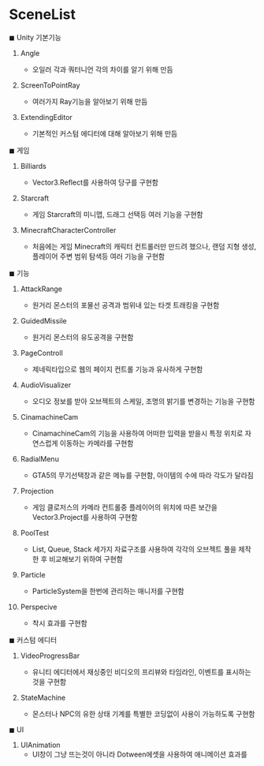 # SceneList

◼ Unity 기본기능
1. Angle
    - 오일러 각과 쿼터니언 각의 차이를 알기 위해 만듬

2. ScreenToPointRay
    - 여러가지 Ray기능을 알아보기 위해 만듬
 
3. ExtendingEditor
    - 기본적인 커스텀 에디터에 대해 알아보기 위해 만듬


◼ 게임
1. Billiards
    - Vector3.Reflect를 사용하여 당구를 구현함
    
2. Starcraft
    - 게임 Starcraft의 미니맵, 드래그 선택등 여러 기능을 구현함

3. MinecraftCharacterController
    - 처음에는 게임 Minecraft의 캐릭터 컨트롤러만 만드려 했으나, 랜덤 지형 생성, 플레이어 주변 범위 탐색등 여러 기능을 구현함


◼ 기능
1. AttackRange
    - 원거리 몬스터의 포물선 공격과 범위내 있는 타겟 트래킹을 구현함

2. GuidedMissile
    - 원거리 몬스터의 유도공격을 구현함

3. PageControll
    - 제네릭타입으로 웹의 페이지 컨트롤 기능과 유사하게 구현함

4. AudioVisualizer
    - 오디오 정보를 받아 오브젝트의 스케일, 조명의 밝기를 변경하는 기능을 구현함

5. CinamachineCam
    - CinamachineCam의 기능을 사용하여 어떠한 입력을 받을시 특정 위치로 자연스럽게 이동하는 카메라를 구현함

6. RadialMenu
    - GTA5의 무기선택창과 같은 메뉴를 구현함, 아이템의 수에 따라 각도가 달라짐

7. Projection
    - 게임 클로저스의 카메라 컨트롤중 플레이어의 위치에 따른 보간을 Vector3.Project를 사용하여 구현함

8. PoolTest
    - List, Queue, Stack 세가지 자료구조를 사용하여 각각의 오브젝트 풀을 제작한 후 비교해보기 위하여 구현함

9. Particle
    - ParticleSystem을 한번에 관리하는 매니저를 구현함

10. Perspecive
    - 착시 효과를 구현함


◼ 커스텀 에디터
1. VideoProgressBar
    - 유니티 에디터에서 재싱중인 비디오의 프리뷰와 타임라인, 이벤트를 표시하는 것을 구현함

2. StateMachine
    - 몬스터나 NPC의 유한 상태 기계를 특별한 코딩없이 사용이 가능하도록 구현함
    
    
◼ UI
1. UIAnimation
    - UI창이 그냥 뜨는것이 아니라 Dotween에셋을 사용하여 애니메이션 효과를 
